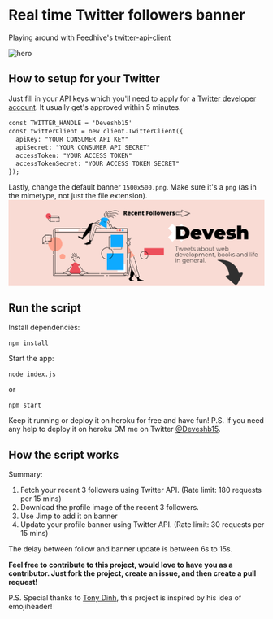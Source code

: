 # Real time Twitter followers banner

Playing around with Feedhive's [twitter-api-client](https://github.com/FeedHive/twitter-api-client)

![hero](https://i.ibb.co/FXNryG7/Followers.png)

## How to setup for your Twitter

Just fill in your API keys which you'll need to apply for a [Twitter developer account](https://developer.twitter.com/en/apply-for-access). It usually get's approved within 5 minutes.

```
const TWITTER_HANDLE = 'Deveshb15'
const twitterClient = new client.TwitterClient({
  apiKey: "YOUR CONSUMER API KEY"
  apiSecret: "YOUR CONSUMER API SECRET" 
  accessToken: "YOUR ACCESS TOKEN"
  accessTokenSecret: "YOUR ACCESS TOKEN SECRET"
});

```

Lastly, change the default banner `1500x500.png`. Make sure it's a `png` (as in the mimetype, not just the file extension).
![g](https://github.com/Deveshb15/real-twitter-banner/blob/master/1500x500.png?raw=true)

## Run the script

Install dependencies:
```
npm install
```

Start the app:

```
node index.js
```
or
```
npm start
```

Keep it running or deploy it on heroku for free and have fun!
P.S. If you need any help to deploy it on heroku DM me on Twitter [@Deveshb15](https://twitter.com/Deveshb15).


## How the script works

Summary:

1. Fetch your recent 3 followers using Twitter API. (Rate limit: 180 requests per 15 mins)
2. Download the profile image of the recent 3 followers.
3. Use Jimp to add it on banner
4. Update your profile banner using Twitter API. (Rate limit: 30 requests per 15 mins)

The delay between follow and banner update is between 6s to 15s.

**Feel free to contribute to this project, would love to have you as a contributor. Just fork the project, create an issue, and then create a pull request!**

P.S. Special thanks to [Tony Dinh](https://twitter.com/tdinh_me), this project is inspired by his idea of emojiheader!
